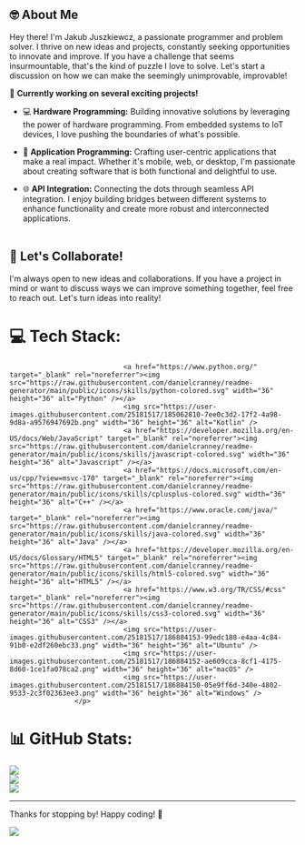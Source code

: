 ## 🤓 About Me

Hey there! I'm Jakub Juszkiewcz, a passionate programmer and problem solver. I thrive on new ideas and projects, constantly seeking opportunities to innovate and improve. If you have a challenge that seems insurmountable, that's the kind of puzzle I love to solve. Let's start a discussion on how we can make the seemingly unimprovable, improvable!<br/>

🚀 **Currently working on several exciting projects!**

- 💻 **Hardware Programming:** Building innovative solutions by leveraging the power of hardware programming. From embedded systems to IoT devices, I love pushing the boundaries of what's possible.

- 📱 **Application Programming:** Crafting user-centric applications that make a real impact. Whether it's mobile, web, or desktop, I'm passionate about creating software that is both functional and delightful to use.

- 🌐 **API Integration:** Connecting the dots through seamless API integration. I enjoy building bridges between different systems to enhance functionality and create more robust and interconnected applications.
<br/><br/>

## 💬 Let's Collaborate!

I'm always open to new ideas and collaborations. If you have a project in mind or want to discuss ways we can improve something together, feel free to reach out. Let's turn ideas into reality!


# 💻 Tech Stack:
<p align="left">
                              
                                <a href="https://www.python.org/" target="_blank" rel="noreferrer"><img src="https://raw.githubusercontent.com/danielcranney/readme-generator/main/public/icons/skills/python-colored.svg" width="36" height="36" alt="Python" /></a>
                                <img src="https://user-images.githubusercontent.com/25181517/185062810-7ee0c3d2-17f2-4a98-9d8a-a9576947692b.png" width="36" height="36" alt="Kotlin" />                 
                                <a href="https://developer.mozilla.org/en-US/docs/Web/JavaScript" target="_blank" rel="noreferrer"><img src="https://raw.githubusercontent.com/danielcranney/readme-generator/main/public/icons/skills/javascript-colored.svg" width="36" height="36" alt="Javascript" /></a>
                                <a href="https://docs.microsoft.com/en-us/cpp/?view=msvc-170" target="_blank" rel="noreferrer"><img src="https://raw.githubusercontent.com/danielcranney/readme-generator/main/public/icons/skills/cplusplus-colored.svg" width="36" height="36" alt="C++" /></a>
                                <a href="https://www.oracle.com/java/" target="_blank" rel="noreferrer"><img src="https://raw.githubusercontent.com/danielcranney/readme-generator/main/public/icons/skills/java-colored.svg" width="36" height="36" alt="Java" /></a>
                                <a href="https://developer.mozilla.org/en-US/docs/Glossary/HTML5" target="_blank" rel="noreferrer"><img src="https://raw.githubusercontent.com/danielcranney/readme-generator/main/public/icons/skills/html5-colored.svg" width="36" height="36" alt="HTML5" /></a>
                                <a href="https://www.w3.org/TR/CSS/#css" target="_blank" rel="noreferrer"><img src="https://raw.githubusercontent.com/danielcranney/readme-generator/main/public/icons/skills/css3-colored.svg" width="36" height="36" alt="CSS3" /></a>
                                <img src="https://user-images.githubusercontent.com/25181517/186884153-99edc188-e4aa-4c84-91b0-e2df260ebc33.png" width="36" height="36" alt="Ubuntu" />
                                <img src="https://user-images.githubusercontent.com/25181517/186884152-ae609cca-8cf1-4175-8d60-1ce1fa078ca2.png" width="36" height="36" alt="macOS" />
                                <img src="https://user-images.githubusercontent.com/25181517/186884150-05e9ff6d-340e-4802-9533-2c3f02363ee3.png" width="36" height="36" alt="Windows" />
                    </p>
# 📊 GitHub Stats:
![](https://github-readme-stats.vercel.app/api?username=jakubJus&theme=dark&hide_border=false&include_all_commits=true&count_private=true)<br/>
![](https://github-readme-streak-stats.herokuapp.com/?user=jakubJus&theme=dark&hide_border=false)<br/>
![](https://github-readme-stats.vercel.app/api/top-langs/?username=jakubJus&theme=dark&hide_border=false&include_all_commits=true&count_private=true&layout=compact)

---

Thanks for stopping by! Happy coding! 🚀


[![](https://visitcount.itsvg.in/api?id=jakubJus&icon=3&color=8)](https://visitcount.itsvg.in)



